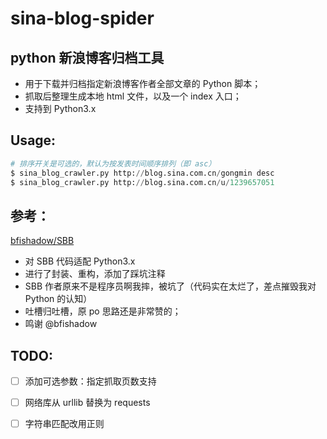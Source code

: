 # sina-blog-spider

## python 新浪博客归档工具

- 用于下载并归档指定新浪博客作者全部文章的 Python 脚本；
- 抓取后整理生成本地 html 文件，以及一个 index 入口；
- 支持到 Python3.x

## Usage:

```python
# 排序开关是可选的，默认为按发表时间顺序排列（即 asc）
$ sina_blog_crawler.py http://blog.sina.com.cn/gongmin desc
$ sina_blog_crawler.py http://blog.sina.com.cn/u/1239657051
```

## 参考：
[bfishadow/SBB](https://github.com/bfishadow/SBB)

- 对 SBB 代码适配 Python3.x
- 进行了封装、重构，添加了踩坑注释
- SBB 作者原来不是程序员啊我摔，被坑了（代码实在太烂了，差点摧毁我对 Python 的认知）
- 吐槽归吐槽，原 po 思路还是非常赞的；
- 鸣谢 @bfishadow

## TODO:
* [ ] 添加可选参数：指定抓取页数支持
* [ ] 网络库从 urllib 替换为 requests
* [ ] 字符串匹配改用正则


